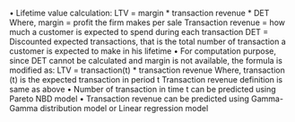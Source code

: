 •	Lifetime value calculation:
      LTV  = margin * transaction revenue * DET
      Where, margin = profit the firm makes per sale 
      Transaction revenue = how much a customer is expected to spend during each transaction 
      DET = Discounted expected transactions, that is the total number of transaction a customer is expected to make in his lifetime
•	For computation purpose, since DET cannot be calculated and margin is not available, the formula is modified as:
      LTV = transaction(t) * transaction revenue
      Where, transaction (t) is the expected transaction in period t
      Transaction revenue definition is same as above
•	Number of transaction in time t can be predicted using Pareto NBD model
•	Transaction revenue can be predicted using Gamma-Gamma distribution model or Linear regression model

   
      
      
